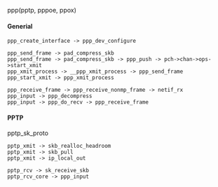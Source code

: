 ppp(pptp, pppoe, ppox)

#### Generial

```
ppp_create_interface -> ppp_dev_configure
```

```
ppp_send_frame -> pad_compress_skb
ppp_send_frame -> pad_compress_skb -> ppp_push -> pch->chan->ops->start_xmit
ppp_xmit_process -> __ppp_xmit_process -> ppp_send_frame
ppp_start_xmit -> ppp_xmit_process
```

```
ppp_receive_frame -> ppp_receive_nonmp_frame -> netif_rx
ppp_input -> ppp_decompress
ppp_input -> ppp_do_recv -> ppp_receive_frame
```

#### PPTP

pptp_sk_proto

```
pptp_xmit -> skb_realloc_headroom
pptp_xmit -> skb_pull
pptp_xmit -> ip_local_out
```

```
pptp_rcv -> sk_receive_skb
pptp_rcv_core -> ppp_input
```

